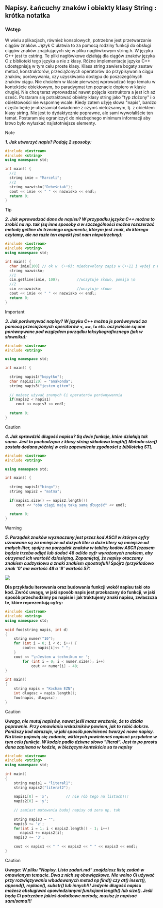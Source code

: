 ## Napisy. Łańcuchy znaków i obiekty klasy String : krótka notatka

### Wstęp

W wielu aplikacjach, również konsolowych, potrzebne jest przetwarzanie ciągów znaków.
Język C ułatwia to za pomocą rodziny funkcji do obsługi ciągów znaków znajdujących się w pliku nagłówkowym
string.h. W języku C++ jest to cstring. Te pliki nagłówkowe działają dla ciągów znaków języka C z biblioteki
tego języka a nie z klasy. Różne implementacje języka C++ udostępniają w tym celu proste klasy.
Klasa string zawiera bogaty zestaw metod, konstruktorów, przeciążonych operatorów do przypisywania ciągu
znaków, porówywania, czy uzyskiwania dostępu do poszczególnych znaków ciągu.
Nie chciałem w klasie pierwszej wprowadzać tego tematu w kontekście obiektowym, bo paradygmat ten poznacie dopiero
w klasie drugiej. Nie chcę teraz wprowadzać nawet pojęcia kostruktora a jest ich aż sześć.
Postaram się potraktować obiekty klasy string jako "typ złożony" i o obiektowości nie wspomnę wcale.
Kiedy zatem użyję słowa "napis", bardzo często będę je utozsamiał świadomie z czymś nietożsamym, tj. z 
obiektem klasy string. Nie jest to dydaktycznie poprawne, ale sami wywołaliście ten temat.
Postaram się ograniczyć do niezbędnego minimum informacji aby łatwo było wyłuskać najistotniejsze elementy.

> [!NOTE]
> ***1. Jak utworzyć napis? Podaję 2 sposoby:***

```cpp
#include <iostream>
#include <string>
using namespace std;

int main() {
  //1
  string imie = "Marceli";
  //2
  string nazwisko("Debeściak");
  cout << imie << " " << nazwisko << endl;
  return 0;
}
``` 

> [!TIP]
> ***2. Jak wprowadzać dane do napisu? W przypadku języka C++ można to zrobić na np. tak (są inne sposoby a w szczególności można rozszerzać metodę getline do trzeciego argumentu, którym jest znak, do którego czytamy, ale na razie ten aspekt jest nam niepotrzebny):***

```cpp
#include <iostream>
#include <string>
using namespace std;

int main() {
  char imie[100] // ok w  C++03; niedozwolony zapis w C++11 i wyżej z wyjątkiem c++17;
  string nazwisko;  
  //1
  cin.getline(imie, 100);        //wczytuje słowo, pomija \n
  //2
  cin >>nazwisko;                //wczytuje słowo  
  cout << imie << " " << nazwisko << endl;  
  return 0;
}
```

> [!IMPORTANT]
> ***3. Jak porównywać napisy? W języku C++ można je porównywać za pomocą przeciążonych operatorów <, ==, != etc.
> oczywiście są one porównywane pod względem porządku leksykograficznego (jak w słowniku):***

```cpp
#include <iostream>
#include <string>

using namespace std;

int main() {
  
  string napis1("kopytko");
  char napis2[20] = "anakonda";
  string napis3("jestem gitem");
  
  // możesz używać znanych Ci operatorów porównywannia
  if(napis2 < napis1)
     cout << napis3 << endl;
     
  return 0;
}
```

> [!CAUTION]
> ***4. Jak sprawdzić długość napisu? Są dwie funkcje, które działają tak samo. Jest to pochodząca z klasy string składowa length()***
> ***Metoda size() została dodana później w celu zapewnienia zgodności z biblioteką STL***

```cpp
#include <iostream>
#include <string>

using namespace std;

int main() {
  
  string napis1("bingo");
  string napis2 = "matma";
  
  if(napis1.size() == napis2.length())
     cout << "oba ciągi mają taką samą długość" << endl;
     
  return 0;
}
```

> [!WARNING]
> ***5. Porządek znaków wyznaczany jest przez kod ASCII w którym cyfry uznawane są za mniejsze od dużych liter  a duże litery są***
> ***mniejsze od małych liter, spójrz na porządek znaków w tablicy kodów ASCII (czasem będzie trzeba odjąć lub dodać 48 od/do cyfr***
> ***wyrażonych znakiem, aby otrzymać ich wartość dziesiętną. Zapamiętaj, że napisy otaczamy znakiem cudzysłowu a znaki znakiem***
> ***apostrofu!!! Spójrz (przykładowo znak '0' ma wartość 48 a '9' wartość 57:***

![](https://cdn.shopify.com/s/files/1/1014/5789/files/Standard-ASCII-Table_large.jpg?10669400161723642407)

****Dla przykładu iterowania oraz budowania funkcji wokół napisu taki oto kod. Zwróć uwagę, w jaki sposób napis jest przekazany do funkcji,
w jaki sposób przechodzimy po napisie i jak traktujemy znaki napisu, zwłaszcza te, które reprezentują cyfry:****

```cpp
#include <iostream>
#include <string> 
using namespace std; 
  
void foo(string napis, int d) 
{  
    string numer("10");
    for (int i = 0; i < d; i++) { 
        cout<< napis[i]<< " "; 
    }    
    cout << "\nJestem w technikum nr ";
        for (int i = 0; i < numer.size(); i++)  
            cout << numer[i] - 48; 
} 
  
int main() 
{ 
    string napis = "Kocham EZN"; 
    int dlugosc = napis.length(); 
    foo(napis, dlugosc); 
}
```
> [!CAUTION]
> ***Uwaga, nie mutuj napisów, nawet jeśli masz wrażenie, że to działa poprawnie. Przy omawianiu wskaźników powiem, jak to robić dobrze.***
> ***Poniższy kod obrazuje, w jaki sposób powinieneś tworzyć nowe napisy. Na liście pojawią się zadania, wktórych powinieneś napisać***
> ***przydatne w tym celu funkcje. W kodzie padło dziwne słowo "literał". Jest to po prostu dana zapisana w kodzie, w bieżącym kontekście sa to napisy***

```cpp
#include <iostream>
#include <string> 
using namespace std; 
  
int main() 
{
    string napis1 = "literał1";
    string napis2("literał2"); 
    
    napis1[0] = 'x';        // nie rób tego na listach!!!
    napis2[0] = 'y';          
    
    // zamiast mutowania buduj napisy od zera np. tak
    
    string napis3 = "";
    napis3 += 'z';
    for(int i = 1; i < napis2.length() - 1; i++)
       napis3 += napis2[i];
    napis3 += '3';
    
    cout << napis1 << " " << napis2 << " " << napis3 << endl;
}
```
> [!CAUTION]
>***Uwaga: W pliku "Napisy. Lista zadań.md" znajdziesz listę zadań w omawianym temacie. Dwa z nich są obowiązkowe.
> Nie wolno Ci używać przy rozwiązywaniu wbudowanych metod np find() czy at() insert(), append(), replace(), substr() lub innych!!!
> Jedynie długość napisu możesz obsługiwać opowiedzianymi funkcjami length() lub size().
> Jeśli będą Ci potrzebne jakieś dodatkowe metody, musisz je napisać sam/sama!!!***
